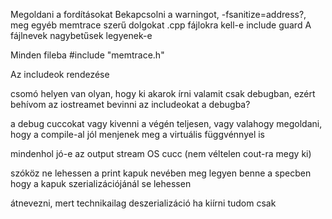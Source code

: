 Megoldani a fordításokat
Bekapcsolni a warningot, -fsanitize=address?, meg egyéb memtrace szerű dolgokat
.cpp fájlokra kell-e include guard
A fájlnevek nagybetűsek legyenek-e 

Minden fileba
#include "memtrace.h"


Az includeok rendezése

csomó helyen van olyan, hogy ki akarok írni valamit csak debugban, ezért behívom az iostreamet
bevinni az includeokat a debugba?

a debug cuccokat vagy kivenni a végén teljesen, vagy valahogy megoldani, hogy a compile-al jól menjenek meg a virtuális függvénnyel is

mindenhol jó-e az output stream OS cucc (nem véltelen cout-ra megy ki)

szóköz ne lehessen a print kapuk nevében
meg legyen benne a specben hogy a kapuk szerializációjánál se lehessen

átnevezni, mert technikailag deszerializáció ha kiírni tudom csak